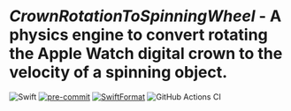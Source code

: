 # *CrownRotationToSpinningWheel* - A physics engine to convert rotating the Apple Watch digital crown to the velocity of a spinning object.

![Swift](https://img.shields.io/badge/Swift-Package-FA7343.svg?style=flat&logo=swift)
[![pre-commit](https://img.shields.io/badge/pre--commit-enabled-brightgreen?logo=pre-commit&logoColor=white)](https://github.com/pre-commit/pre-commit)
[![SwiftFormat](https://img.shields.io/badge/SwfitFormat-enabled-A166E6)](https://github.com/nicklockwood/SwiftFormat)
![GitHub Actions CI](https://github.com/jhrcook/TextRank/workflows/GitHub%20Actions%20CI/badge.svg)
